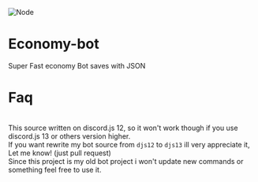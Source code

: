![Node](https://img.shields.io/badge/NODEJS-Stable-orange)

# Economy-bot
Super Fast economy Bot saves with JSON

# Faq
<br /> This source written on discord.js 12, so it won't work though if you use discord.js 13 or others version higher.
<br /> If you want rewrite my bot source from `djs12` to `djs13` ill very appreciate it, Let me know! (just pull request)
<br /> Since this project is my old bot project i won't update new commands or something feel free to use it.

